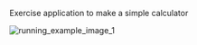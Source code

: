 Exercise application to make a simple calculator


![running_example_image_1](https://user-images.githubusercontent.com/96319211/235736963-637f5269-f36b-46c2-bed5-60680ad95e60.png)
